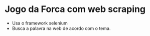 # Jogo da Forca com web scraping
 <ul>
  <li> Usa o framework selenium 
  <li> Busca a palavra na web de acordo com o tema.
 </ul>
